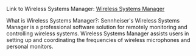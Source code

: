 Link to Wireless Systems
Manager: [Wireless Systems Manager](https://en-us.sennheiser.com/service-support-services-wireless-systems-manager)

What is Wireless Systems Manager?: Sennheiser's Wireless Systems Manager is a professional software solution for
remotely monitoring and controlling wireless systems. Wireless Systems Manager assists users in setting up and
coordinating the frequencies of wireless microphones and personal monitors.